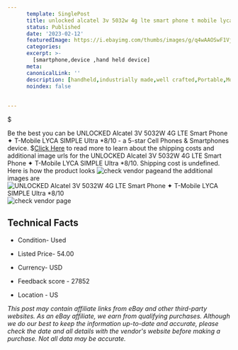 ```yaml
---
      template: SinglePost
      title: unlocked alcatel 3v 5032w 4g lte smart phone t mobile lyca simple ultra 8 10
      status: Published
      date: '2023-02-12'
      featuredImage: https://i.ebayimg.com/thumbs/images/g/q4wAAOSwF1VjIhfq/s-l225.jpg
      categories: 
      excerpt: >-
        [smartphone,device ,hand held device]
      meta:
      canonicalLink: ''
      description: [handheld,industrially made,well crafted,Portable,Mobile,Compact,Convenient,Lightweight,Maneuverable,Man-portable,Miniature,Carriable,Hand-held,Light,Holdable,Transportable,Mobile device,Pocket-sized,On-the-go,Wireless,Cordless,Compact size,Convenient size, smartphone,device ,hand held device]
      noindex: false
      
        
---
```

$

Be the best you can be UNLOCKED Alcatel 3V 5032W 4G LTE Smart Phone ✦ T-Mobile LYCA SIMPLE Ultra  *8/10 - a 5-star Cell Phones & Smartphones device.
$[Click Here](https://www.ebay.com/itm/234890858033?hash=item36b0960e31%3Ag%3Aq4wAAOSwF1VjIhfq&mkevt=1&mkcid=1&mkrid=711-53200-19255-0&campid=%253CePNCampaignId%253E&customid=%253CreferenceId%253E&toolid=10049) to read more to learn about the shipping costs and additional image urls for the UNLOCKED Alcatel 3V 5032W 4G LTE Smart Phone ✦ T-Mobile LYCA SIMPLE Ultra  *8/10. Shipping cost is undefined. Here is how the product looks ![check vendor page](https://i.ebayimg.com/thumbs/images/g/q4wAAOSwF1VjIhfq/s-l225.jpg)and the additional images are![UNLOCKED Alcatel 3V 5032W 4G LTE Smart Phone ✦ T-Mobile LYCA SIMPLE Ultra  *8/10](https://i.ebayimg.com/images/g/q4wAAOSwF1VjIhfq/s-l640.jpg)![check vendor page](https://origin-galleryplus.ebayimg.com/ws/web/234890858033_2_0_1/225x225.jpg,https://origin-galleryplus.ebayimg.com/ws/web/234890858033_3_0_1/225x225.jpg,https://origin-galleryplus.ebayimg.com/ws/web/234890858033_4_0_1/225x225.jpg,https://origin-galleryplus.ebayimg.com/ws/web/234890858033_5_0_1/225x225.jpg)



 ## Technical Facts 



     
      

 - Condition- Used 


      

 - Listed Price- 54.00 


      

 - Currency- USD 


      

 - Feedback score - 27852 


      

 - Location - US 


      
      

 *_This post may contain affiliate links from eBay and other third-party websites. As an eBay affiliate, we earn from qualifying purchases. Although we do our best to keep the information up-to-date and accurate, please check the date and all details with the vendor's website before making a purchase. Not all data may be accurate._*






